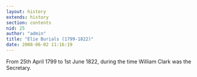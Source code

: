 ```yaml
---
layout: history
extends: history
section: contents
nid: 25
author: "admin"
title: "Elie Burials (1799-1822)"
date: 2008-06-02 11:16:19
---
```


From 25th April 1799 to 1st June 1822, during the time William Clark was the Secretary.